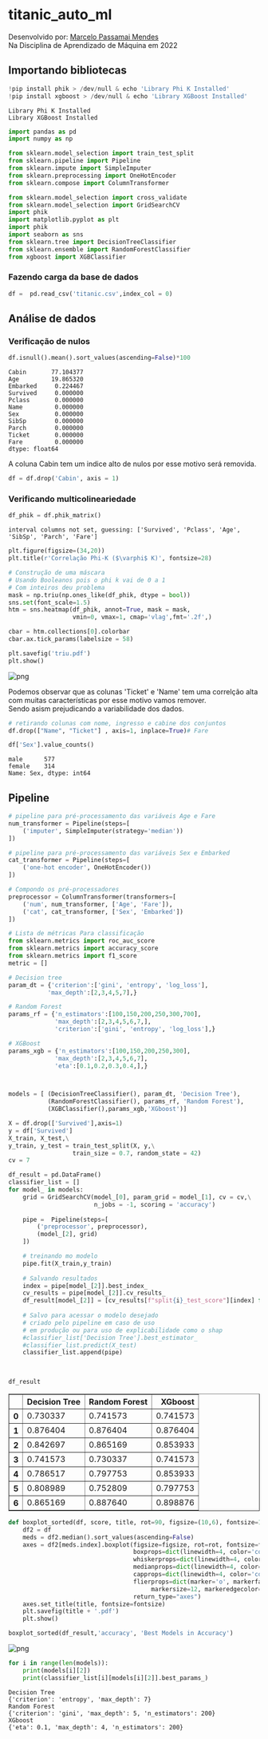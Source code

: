 # titanic_auto_ml
Desenvolvido por:
[Marcelo Passamai Mendes](https://www.linkedin.com/in/marcelo-mendes/)  
Na Disciplina de Aprendizado de Máquina em 2022

## Importando bibliotecas


```python
!pip install phik > /dev/null & echo 'Library Phi K Installed'
!pip install xgboost > /dev/null & echo 'Library XGBoost Installed'
```

    Library Phi K Installed
    Library XGBoost Installed



```python
import pandas as pd
import numpy as np

from sklearn.model_selection import train_test_split
from sklearn.pipeline import Pipeline
from sklearn.impute import SimpleImputer
from sklearn.preprocessing import OneHotEncoder
from sklearn.compose import ColumnTransformer

from sklearn.model_selection import cross_validate
from sklearn.model_selection import GridSearchCV
import phik
import matplotlib.pyplot as plt
import phik
import seaborn as sns
from sklearn.tree import DecisionTreeClassifier
from sklearn.ensemble import RandomForestClassifier
from xgboost import XGBClassifier
```

### Fazendo carga da base de dados


```python
df =  pd.read_csv('titanic.csv',index_col = 0)
```

## Análise de dados

### Verificação de nulos


```python
df.isnull().mean().sort_values(ascending=False)*100
```




    Cabin       77.104377
    Age         19.865320
    Embarked     0.224467
    Survived     0.000000
    Pclass       0.000000
    Name         0.000000
    Sex          0.000000
    SibSp        0.000000
    Parch        0.000000
    Ticket       0.000000
    Fare         0.000000
    dtype: float64



A coluna  Cabin tem um indice alto de nulos por esse motivo será removida.


```python
df = df.drop('Cabin', axis = 1)
```

### Verificando multicolineariedade


```python
df_phik = df.phik_matrix()
```

    interval columns not set, guessing: ['Survived', 'Pclass', 'Age', 'SibSp', 'Parch', 'Fare']



```python
plt.figure(figsize=(34,20))
plt.title(r'Correlação Phi-K ($\varphi$ K)', fontsize=28)

# Construção de uma máscara
# Usando Booleanos pois o phi k vai de 0 a 1
# Com inteiros deu problema
mask = np.triu(np.ones_like(df_phik, dtype = bool))
sns.set(font_scale=1.5)
htm = sns.heatmap(df_phik, annot=True, mask = mask,
                  vmin=0, vmax=1, cmap='vlag',fmt='.2f',)

cbar = htm.collections[0].colorbar
cbar.ax.tick_params(labelsize = 58)

plt.savefig('triu.pdf')
plt.show()
```


    
![png](output_12_0.png)
    


Podemos observar que as colunas 'Ticket' e 'Name' tem uma correlção alta com muitas características por esse motivo vamos remover.  
Sendo asism prejudicando a variabilidade dos dados.


```python
# retirando colunas com nome, ingresso e cabine dos conjuntos
df.drop(["Name", "Ticket"] , axis=1, inplace=True)# Fare
```


```python
df['Sex'].value_counts()
```




    male      577
    female    314
    Name: Sex, dtype: int64



## Pipeline


```python
# pipeline para pré-processamento das variáveis Age e Fare
num_transformer = Pipeline(steps=[
    ('imputer', SimpleImputer(strategy='median'))
])
```


```python
# pipeline para pré-processamento das variáveis Sex e Embarked
cat_transformer = Pipeline(steps=[
    ('one-hot encoder', OneHotEncoder())
])
```


```python
# Compondo os pré-processadores
preprocessor = ColumnTransformer(transformers=[
    ('num', num_transformer, ['Age', 'Fare']),
    ('cat', cat_transformer, ['Sex', 'Embarked'])
])
```


```python
# Lista de métricas Para classificação
from sklearn.metrics import roc_auc_score
from sklearn.metrics import accuracy_score
from sklearn.metrics import f1_score
metric = []
```


```python
# Decision tree
param_dt = {'criterion':['gini', 'entropy', 'log_loss'],
           'max_depth':[2,3,4,5,7],}

# Random Forest
params_rf = {'n_estimators':[100,150,200,250,300,700],
             'max_depth':[2,3,4,5,6,7,],
             'criterion':['gini', 'entropy', 'log_loss'],}

# XGBoost
params_xgb = {'n_estimators':[100,150,200,250,300],
             'max_depth':[2,3,4,5,6,7],
             'eta':[0.1,0.2,0.3,0.4,],}



models = [ (DecisionTreeClassifier(), param_dt, 'Decision Tree'),
           (RandomForestClassifier(), params_rf, 'Random Forest'),
           (XGBClassifier(),params_xgb,'XGboost')]

```


```python
X = df.drop(['Survived'],axis=1)
y = df['Survived']           
X_train, X_test,\
y_train, y_test = train_test_split(X, y,\
                  train_size = 0.7, random_state = 42)
cv = 7
```


```python
df_result = pd.DataFrame()
classifier_list = []
for model_ in models:
    grid = GridSearchCV(model_[0], param_grid = model_[1], cv = cv,\
                        n_jobs = -1, scoring = 'accuracy')
    
    pipe =  Pipeline(steps=[
        ('preprocessor', preprocessor),
        (model_[2], grid)
    ])

    # treinando mo modelo
    pipe.fit(X_train,y_train)
    
    # Salvando resultados
    index = pipe[model_[2]].best_index_
    cv_results = pipe[model_[2]].cv_results_
    df_result[model_[2]] = [cv_results[f"split{i}_test_score"][index] for i in range(cv)]
    
    # Salvo para acessar o modelo desejado
    # criado pelo pipeline em caso de uso
    # em produção ou para uso de explicabilidade como o shap
    #classifier_list['Decision Tree'].best_estimator_
    #classifier_list.predict(X_test)
    classifier_list.append(pipe)
    
        
```


```python
df_result
```


<table border="1" class="dataframe">
  <thead>
    <tr style="text-align: right;">
      <th></th>
      <th>Decision Tree</th>
      <th>Random Forest</th>
      <th>XGboost</th>
    </tr>
  </thead>
  <tbody>
    <tr>
      <th>0</th>
      <td>0.730337</td>
      <td>0.741573</td>
      <td>0.741573</td>
    </tr>
    <tr>
      <th>1</th>
      <td>0.876404</td>
      <td>0.876404</td>
      <td>0.876404</td>
    </tr>
    <tr>
      <th>2</th>
      <td>0.842697</td>
      <td>0.865169</td>
      <td>0.853933</td>
    </tr>
    <tr>
      <th>3</th>
      <td>0.741573</td>
      <td>0.730337</td>
      <td>0.741573</td>
    </tr>
    <tr>
      <th>4</th>
      <td>0.786517</td>
      <td>0.797753</td>
      <td>0.853933</td>
    </tr>
    <tr>
      <th>5</th>
      <td>0.808989</td>
      <td>0.752809</td>
      <td>0.797753</td>
    </tr>
    <tr>
      <th>6</th>
      <td>0.865169</td>
      <td>0.887640</td>
      <td>0.898876</td>
    </tr>
  </tbody>
</table>





```python
def boxplot_sorted(df, score, title, rot=90, figsize=(10,6), fontsize=12):
    df2 = df
    meds = df2.median().sort_values(ascending=False)
    axes = df2[meds.index].boxplot(figsize=figsize, rot=rot, fontsize=fontsize,
                                   boxprops=dict(linewidth=4, color='cornflowerblue'),
                                   whiskerprops=dict(linewidth=4, color='cornflowerblue'),
                                   medianprops=dict(linewidth=4, color='firebrick'),
                                   capprops=dict(linewidth=4, color='cornflowerblue'),
                                   flierprops=dict(marker='o', markerfacecolor='dimgray',
                                        markersize=12, markeredgecolor='black'),
                                   return_type="axes")
    axes.set_title(title, fontsize=fontsize)
    plt.savefig(title + '.pdf')
    plt.show()
```


```python
boxplot_sorted(df_result,'accuracy', 'Best Models in Accuracy')
```


    
![png](output_26_0.png)
    



```python
for i in range(len(models)):
    print(models[i][2])
    print(classifier_list[i][models[i][2]].best_params_)

```

    Decision Tree
    {'criterion': 'entropy', 'max_depth': 7}
    Random Forest
    {'criterion': 'gini', 'max_depth': 5, 'n_estimators': 200}
    XGboost
    {'eta': 0.1, 'max_depth': 4, 'n_estimators': 200}

